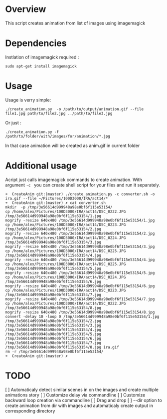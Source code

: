 # Overview 

This script creates animation from list of images using imagemagick

# Dependencies 

Instlation of imagemagick required :
```
sudo apt-get install imagemagick 
```

# Usage 
Usage is verry simple:

```
./create_animation.py  -o /path/to/output/animation.gif --file file1.jpg path/to/file2.jpg ../path/to/file3.jpg
```

Or just :
```
./create_animation.py -f /path/to/folder/with/images/for/animation/*.jpg
```
In that case animation will be created as anim.gif in current folder 

# Additional usage
Acript just calls imagemagick commands to create animation. 
With argument `-c ` you can create shell script for your files and run it separately.
```
➜  CreateAnim git:(master) ./create_animation.py -c converter.sh -o ira.gif --file ~/Pictures/100D3000/IRA/act14/*
➜  CreateAnim git:(master) ✗ cat converter.sh 
mkdir  -p /tmp/3e56614d999948a98e0bf6f115e53154/
cp /home/alex/Pictures/100D3000/IRA/act14/DSC_0222.JPG /tmp/3e56614d999948a98e0bf6f115e53154/1.jpg
mogrify -resize 640x480 /tmp/3e56614d999948a98e0bf6f115e53154/1.jpg
cp /home/alex/Pictures/100D3000/IRA/act14/DSC_0223.JPG /tmp/3e56614d999948a98e0bf6f115e53154/2.jpg
mogrify -resize 640x480 /tmp/3e56614d999948a98e0bf6f115e53154/2.jpg
cp /home/alex/Pictures/100D3000/IRA/act14/DSC_0224.JPG /tmp/3e56614d999948a98e0bf6f115e53154/3.jpg
mogrify -resize 640x480 /tmp/3e56614d999948a98e0bf6f115e53154/3.jpg
cp /home/alex/Pictures/100D3000/IRA/act14/DSC_0225.JPG /tmp/3e56614d999948a98e0bf6f115e53154/4.jpg
mogrify -resize 640x480 /tmp/3e56614d999948a98e0bf6f115e53154/4.jpg
cp /home/alex/Pictures/100D3000/IRA/act14/DSC_0225.JPG /tmp/3e56614d999948a98e0bf6f115e53154/5.jpg
mogrify -resize 640x480 /tmp/3e56614d999948a98e0bf6f115e53154/5.jpg
cp /home/alex/Pictures/100D3000/IRA/act14/DSC_0224.JPG /tmp/3e56614d999948a98e0bf6f115e53154/6.jpg
mogrify -resize 640x480 /tmp/3e56614d999948a98e0bf6f115e53154/6.jpg
cp /home/alex/Pictures/100D3000/IRA/act14/DSC_0223.JPG /tmp/3e56614d999948a98e0bf6f115e53154/7.jpg
mogrify -resize 640x480 /tmp/3e56614d999948a98e0bf6f115e53154/7.jpg
cp /home/alex/Pictures/100D3000/IRA/act14/DSC_0222.JPG /tmp/3e56614d999948a98e0bf6f115e53154/8.jpg
mogrify -resize 640x480 /tmp/3e56614d999948a98e0bf6f115e53154/8.jpg
convert -delay 10 -loop 0 /tmp/3e56614d999948a98e0bf6f115e53154/1.jpg /tmp/3e56614d999948a98e0bf6f115e53154/2.jpg /tmp/3e56614d999948a98e0bf6f115e53154/3.jpg /tmp/3e56614d999948a98e0bf6f115e53154/4.jpg /tmp/3e56614d999948a98e0bf6f115e53154/5.jpg /tmp/3e56614d999948a98e0bf6f115e53154/6.jpg /tmp/3e56614d999948a98e0bf6f115e53154/7.jpg /tmp/3e56614d999948a98e0bf6f115e53154/8.jpg ira.gif
rm -r /tmp/3e56614d999948a98e0bf6f115e53154/
➜  CreateAnim git:(master) ✗ 

```

# TODO 
 [ ] Automaticaly detect similar scenes in on the images and create multiple animations story
 [ ] Customize delay  via commandline
 [ ] Customize backward loop creation via commandline 
 [ ] Drag and drop
 [ ] --dir option to create animation from dir with images and automaticaly create output in corresponding directory 
